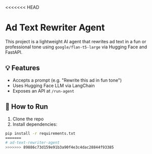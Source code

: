 <<<<<<< HEAD
# Ad Text Rewriter Agent

This project is a lightweight AI agent that rewrites ad text in a fun or professional tone using `google/flan-t5-large` via Hugging Face and FastAPI.

## 💡 Features
- Accepts a prompt (e.g. "Rewrite this ad in fun tone")
- Uses Hugging Face LLM via LangChain
- Exposes an API at `/run-agent`

## 🚀 How to Run

1. Clone the repo
2. Install dependencies:

```bash
pip install -r requirements.txt
=======
# ad-text-rewriter-agent
>>>>>>> 89886c73d159e91b3a90f4e3c4dac28844f93385
